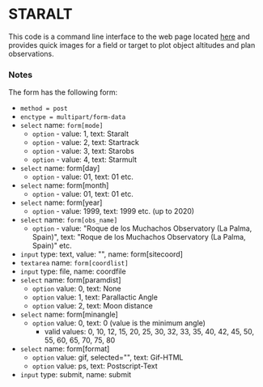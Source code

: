 STARALT
=======

This code is a command line interface to the web page located [here](http://catserver.ing.iac.es/staralt/) and provides quick images for a field or target to plot object altitudes and plan observations.


### Notes

The form has the following form:

* `method = post`
* `enctype = multipart/form-data`
* `select` name: `form[mode]`
    * `option` - value: 1, text: Staralt
    * `option` - value: 2, text: Startrack
    * `option` - value: 3, text: Starobs
    * `option` - value: 4, text: Starmult
* `select` name: form[day]
    * `option` - value: 01, text: 01 etc.
* `select` name: form[month]
    * `option` - value: 01, text: 01 etc.
* `select` name: form[year]
    * `option` - value: 1999, text: 1999 etc. (up to 2020)
* `select` name: `form[obs_name]`
    * `option` - value: "Roque de los Muchachos Observatory (La Palma, Spain)", text: "Roque de los Muchachos Observatory (La Palma, Spain)" etc.
* `input` type: text, value: "", name: form[sitecoord]
* `textarea` name: `form[coordlist]`
* `input` type: file, name: coordfile
* `select` name: form[paramdist]
    * `option` value: 0, text: None
    * `option` value: 1, text: Parallactic Angle
    * `option` value: 2, text: Moon distance
* `select` name: form[minangle]
    * `option` value: 0, text: 0 (value is the minimum angle)
        * valid values: 0, 10, 12, 15, 20, 25, 30, 32, 33, 35, 40, 42, 45, 50, 55, 60, 65, 70, 75, 80
* `select` name: form[format]
    * `option` value: gif, selected="", text: Gif-HTML
    * `option` value: ps, text: Postscript-Text
* `input` type: submit, name: submit
